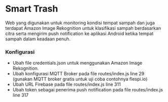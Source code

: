 # Smart Trash

Web yang digunakan untuk monitoring kondisi tempat sampah dan juga terdapat Amazon Image Rekognition untuk klasifikasi sampah berdasarkan citra serta mengirim push notification ke aplikasi Android ketika tempat sampah dalam keadaan penuh.

### Konfigurasi
+ Ubah file credentials.json untuk menggunakan Amazon Image Rekognition.
+ Ubah konfigurasi MQTT Broker pada file routes/index.js line 29 (gunakan MQTT broker gratis untuk uji coba contohnya flespi.io)
+ Ubah URL Firebase pada file routes/index.js line 311
+ Ubah token sebagai penerima push notification pada file routes/index.js line 317
